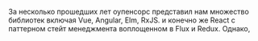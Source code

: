 За несколько прошедших лет оупенсорс представил нам множество библиотек включая Vue, Angular, Elm, RxJS. и конечно же React c паттерном стейт менеджмента воплощенном в Flux и Redux. Однако,
